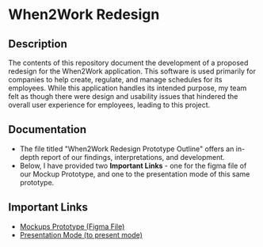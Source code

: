 # When2Work Redesign

## Description
The contents of this repository document the development of a proposed redesign for the When2Work application. This software is used primarily for companies to help create, regulate, and manage schedules for its employees. While this application handles its intended purpose, my team felt as though there were design and usability issues that hindered the overall user experience for employees, leading to this project.

## Documentation
- The file titled "When2Work Redesign Prototype Outline" offers an in-depth report of our findings, interpretations, and development.
- Below, I have provided two **Important Links** - one for the figma file of our Mockup Prototype, and one to the presentation mode of this same prototype.

## Important Links
- [Mockups Prototype (Figma File)](https://www.figma.com/design/YIKl8BxymNetQvxYi6lhgJ/When2Work-Prototype-(909))
- [Presentation Mode (to present mode)](https://www.figma.com/proto/YIKl8BxymNetQvxYi6lhgJ/When2Work-Prototype-(909)?node-id=17-2&node-type=canvas&t=ZUQdQpG0JmSvwfdk-0&scaling=min-zoom&content-scaling=fixed&page-id=0%3A1&starting-point-node-id=17%3A2)
